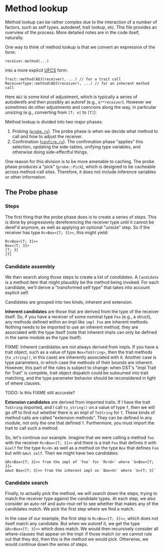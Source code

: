 # Method lookup

Method lookup can be rather complex due to the interaction of a number
of factors, such as self types, autoderef, trait lookup, etc. This
file provides an overview of the process. More detailed notes are in
the code itself, naturally.

One way to think of method lookup is that we convert an expression of
the form:

```rust,ignore
receiver.method(...)
```

into a more explicit [UFCS] form:

```rust,ignore
Trait::method(ADJ(receiver), ...) // for a trait call
ReceiverType::method(ADJ(receiver), ...) // for an inherent method call
```

Here `ADJ` is some kind of adjustment, which is typically a series of
autoderefs and then possibly an autoref (e.g., `&**receiver`). However
we sometimes do other adjustments and coercions along the way, in
particular unsizing (e.g., converting from `[T; n]` to `[T]`).

Method lookup is divided into two major phases:

1. Probing ([`probe.rs`][probe]). The probe phase is when we decide what method
   to call and how to adjust the receiver.
2. Confirmation ([`confirm.rs`][confirm]). The confirmation phase "applies"
   this selection, updating the side-tables, unifying type variables, and
   otherwise doing side-effectful things.

One reason for this division is to be more amenable to caching.  The
probe phase produces a "pick" (`probe::Pick`), which is designed to be
cacheable across method-call sites. Therefore, it does not include
inference variables or other information.

[UFCS]: https://github.com/rust-lang/rfcs/blob/master/text/0132-ufcs.md
[probe]: https://doc.rust-lang.org/nightly/nightly-rustc/rustc_typeck/check/method/probe/
[confirm]: https://doc.rust-lang.org/nightly/nightly-rustc/rustc_typeck/check/method/confirm/

## The Probe phase

### Steps

The first thing that the probe phase does is to create a series of
*steps*. This is done by progressively dereferencing the receiver type
until it cannot be deref'd anymore, as well as applying an optional
"unsize" step. So if the receiver has type `Rc<Box<[T; 3]>>`, this
might yield:

```rust,ignore
Rc<Box<[T; 3]>>
Box<[T; 3]>
[T; 3]
[T]
```

### Candidate assembly

We then search along those steps to create a list of *candidates*. A
`Candidate` is a method item that might plausibly be the method being
invoked. For each candidate, we'll derive a "transformed self type"
that takes into account explicit self.

Candidates are grouped into two kinds, inherent and extension.

**Inherent candidates** are those that are derived from the
type of the receiver itself.  So, if you have a receiver of some
nominal type `Foo` (e.g., a struct), any methods defined within an
impl like `impl Foo` are inherent methods.  Nothing needs to be
imported to use an inherent method, they are associated with the type
itself (note that inherent impls can only be defined in the same
module as the type itself).

FIXME: Inherent candidates are not always derived from impls.  If you
have a trait object, such as a value of type `Box<ToString>`, then the
trait methods (`to_string()`, in this case) are inherently associated
with it. Another case is type parameters, in which case the methods of
their bounds are inherent. However, this part of the rules is subject
to change: when DST's "impl Trait for Trait" is complete, trait object
dispatch could be subsumed into trait matching, and the type parameter
behavior should be reconsidered in light of where clauses.

TODO: Is this FIXME still accurate?

**Extension candidates** are derived from imported traits.  If I have
the trait `ToString` imported, and I call `to_string()` on a value of
type `T`, then we will go off to find out whether there is an impl of
`ToString` for `T`.  These kinds of method calls are called "extension
methods".  They can be defined in any module, not only the one that
defined `T`.  Furthermore, you must import the trait to call such a
method.

So, let's continue our example. Imagine that we were calling a method
`foo` with the receiver `Rc<Box<[T; 3]>>` and there is a trait `Foo`
that defines it with `&self` for the type `Rc<U>` as well as a method
on the type `Box` that defines `Foo` but with `&mut self`. Then we
might have two candidates:
```text
&Rc<Box<[T; 3]>> from the impl of `Foo` for `Rc<U>` where `U=Box<[T; 3]>
&mut Box<[T; 3]>> from the inherent impl on `Box<U>` where `U=[T; 3]`
```

### Candidate search

Finally, to actually pick the method, we will search down the steps,
trying to match the receiver type against the candidate types. At
each step, we also consider an auto-ref and auto-mut-ref to see whether
that makes any of the candidates match. We pick the first step where
we find a match.

In the case of our example, the first step is `Rc<Box<[T; 3]>>`,
which does not itself match any candidate. But when we autoref it, we
get the type `&Rc<Box<[T; 3]>>` which does match. We would then
recursively consider all where-clauses that appear on the impl: if
those match (or we cannot rule out that they do), then this is the
method we would pick. Otherwise, we would continue down the series of
steps.
